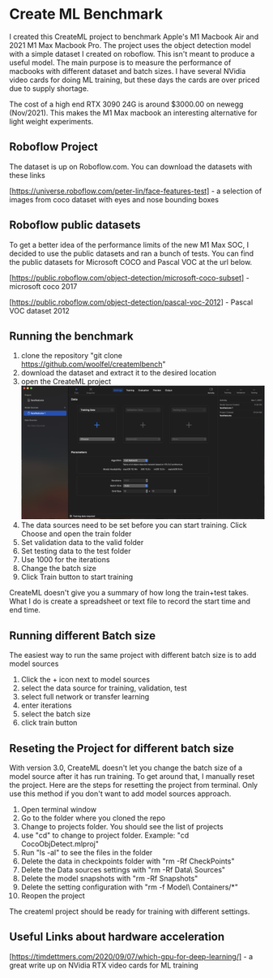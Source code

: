 # Create ML Benchmark

I created this CreateML project to benchmark Apple's M1 Macbook Air and 2021 M1 Max Macbook Pro. The project uses the object detection model with a simple dataset I created on roboflow. This isn't meant to produce a useful model. The main purpose is to measure the performance of macbooks with different dataset and batch sizes. I have several NVidia video cards for doing ML training, but these days the cards are over priced due to supply shortage.

The cost of a high end RTX 3090 24G is around $3000.00 on newegg (Nov/2021). This makes the M1 Max macbook an interesting alternative for light weight experiments.

## Roboflow Project

The dataset is up on Roboflow.com. You can download the datasets with these links

[https://universe.roboflow.com/peter-lin/face-features-test] - a selection of images from coco dataset with eyes and nose bounding boxes

## Roboflow public datasets

To get a better idea of the performance limits of the new M1 Max SOC, I decided to use the public datasets and ran a bunch of tests. You can find the public datasets for Microsoft COCO and Pascal VOC at the url below.

[https://public.roboflow.com/object-detection/microsoft-coco-subset] - microsoft coco 2017

[https://public.roboflow.com/object-detection/pascal-voc-2012] - Pascal VOC dataset 2012

## Running the benchmark

1. clone the repository "git clone https://github.com/woolfel/createmlbench"
2. download the dataset and extract it to the desired location
3. open the CreateML project ![createml project](./images/createml-open-project.png)
4. The data sources need to be set before you can start training. Click Choose and open the train folder
5. Set validation data to the valid folder
6. Set testing data to the test folder
7. Use 1000 for the iterations
8. Change the batch size
9. Click Train button to start training

CreateML doesn't give you a summary of how long the train+test takes. What I do is create a spreadsheet or text file to record the start time and end time.

## Running different Batch size

The easiest way to run the same project with different batch size is to add model sources

1. Click the + icon next to model sources
2. select the data source for training, validation, test
3. select full network or transfer learning
4. enter iterations
5. select the batch size
6. click train button

## Reseting the Project for different batch size

With version 3.0, CreateML doesn't let you change the batch size of a model source after it has run training. To get around that, I manually reset the project. Here are the steps for resetting the project from terminal. Only use this method if you don't want to add model sources approach.

1. Open terminal window
2. Go to the folder where you cloned the repo
3. Change to projects folder. You should see the list of projects
4. use "cd" to change to project folder. Example: "cd CocoObjDetect.mlproj"
5. Run "ls -al" to see the files in the folder
6. Delete the data in checkpoints folder with "rm -Rf CheckPoints"
7. Delete the Data sources settings with "rm -Rf Data\ Sources"
8. Delete the model snapshots with "rm -Rf Snapshots"
9. Delete the setting configuration with "rm -f Model\ Containers/*"
10. Reopen the project

The createml project should be ready for training with different settings.

## Useful Links about hardware acceleration
[https://timdettmers.com/2020/09/07/which-gpu-for-deep-learning/] - a great write up on NVidia RTX video cards for ML training
